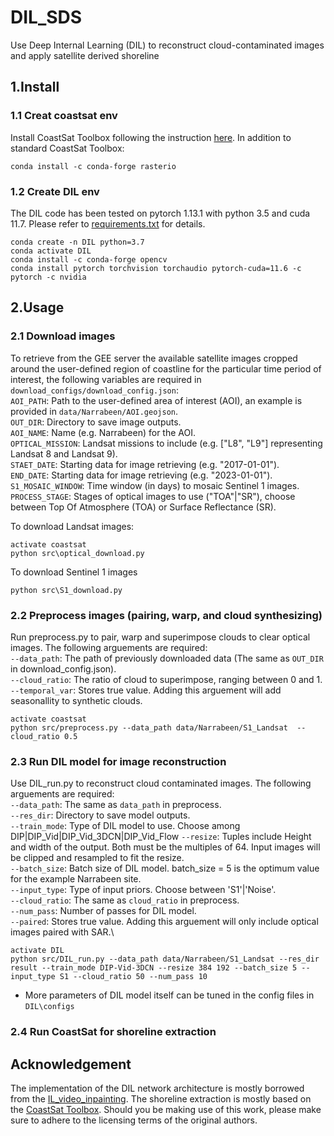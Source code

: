 # DIL_SDS
Use Deep Internal Learning (DIL) to reconstruct cloud-contaminated images and apply satellite derived shoreline

## 1.Install
### 1.1 Creat coastsat env
Install CoastSat Toolbox following the instruction [here](https://github.com/kvos/CoastSat?tab=readme-ov-file#installation).
In addition to standard CoastSat Toolbox:
```
conda install -c conda-forge rasterio
```
### 1.2 Create DIL env

The DIL code has been tested on pytorch 1.13.1 with python 3.5 and cuda 11.7. Please refer to [requirements.txt](https://github.com/yongjingmao/DIL_SDS/blob/main/requirements.txt) for details.
```
conda create -n DIL python=3.7
conda activate DIL
conda install -c conda-forge opencv
conda install pytorch torchvision torchaudio pytorch-cuda=11.6 -c pytorch -c nvidia
```

## 2.Usage
### 2.1 Download images
To retrieve from the GEE server the available satellite images cropped around the user-defined region of coastline for the particular time period of interest, the following variables are required in `download_configs/download_config.json`:\
`AOI_PATH`: Path to the user-defined area of interest (AOI), an example is provided in `data/Narrabeen/AOI.geojson`.\
`OUT_DIR`: Directory to save image outputs.\
`AOI_NAME`: Name (e.g. Narrabeen) for the AOI.\
`OPTICAL_MISSION`: Landsat missions to include (e.g. ["L8", "L9"] representing Landsat 8 and Landsat 9).\
`STAET_DATE`: Starting data for image retrieving (e.g. "2017-01-01").\
`END_DATE`: Starting data for image retrieving (e.g. "2023-01-01").\
`S1_MOSAIC_WINDOW`: Time window (in days) to mosaic Sentinel 1 images.\
`PROCESS_STAGE`: Stages of optical images to use ("TOA"|"SR"), choose between Top Of Atmosphere (TOA) or Surface Reflectance (SR).

To download Landsat images:
```
activate coastsat
python src\optical_download.py
```
To download Sentinel 1 images
```
python src\S1_download.py
```
### 2.2 Preprocess images (pairing, warp, and cloud synthesizing)
Run preprocess.py to pair, warp and superimpose clouds to clear optical images. The following arguements are required:\
`--data_path`: The path of previously downloaded data (The same as `OUT_DIR` in download_config.json).\
`--cloud_ratio`: The ratio of cloud to superimpose, ranging between 0 and 1.\
`--temporal_var`: Stores true value. Adding this arguement will add seasonallity to synthetic clouds.
```
activate coastsat
python src/preprocess.py --data_path data/Narrabeen/S1_Landsat  --cloud_ratio 0.5
```

### 2.3 Run DIL model for image reconstruction
Use DIL_run.py to reconstruct cloud contaminated images. The following arguements are required:\
`--data_path`: The same as `data_path` in preprocess.\
`--res_dir`: Directory to save model outputs.\
`--train_mode`: Type of DIL model to use. Choose among DIP|DIP_Vid|DIP_Vid_3DCN|DIP_Vid_Flow
`--resize`: Tuples include Height and width of the output. Both must be the multiples of 64. Input images will be clipped and resampled to fit the resize.\
`--batch_size`: Batch size of DIL model. batch_size = 5 is the optimum value for the example Narrabeen site.\
`--input_type`: Type of input priors. Choose between 'S1'|'Noise'.\
`--cloud_ratio`: The same as `cloud_ratio` in preprocess.\
`--num_pass`: Number of passes for DIL model.\
`--paired`: Stores true value. Adding this arguement will only include optical images paired with SAR.\
```
activate DIL
python src/DIL_run.py --data_path data/Narrabeen/S1_Landsat --res_dir result --train_mode DIP-Vid-3DCN --resize 384 192 --batch_size 5 --input_type S1 --cloud_ratio 50 --num_pass 10 
```
- More parameters of DIL model itself can be tuned in the config files in `DIL\configs`



### 2.4 Run CoastSat for shoreline extraction

## Acknowledgement
The implementation of the DIL network architecture is mostly borrowed from the [IL_video_inpainting](https://github.com/Haotianz94/IL_video_inpainting/tree/master). The shoreline extraction is mostly based on the [CoastSat Toolbox](https://github.com/kvos/CoastSat/tree/master). Should you be making use of this work, please make sure to adhere to the licensing terms of the original authors.
